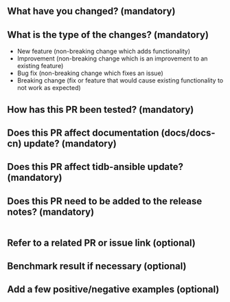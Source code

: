 <!--
Thank you for contributing to TiDB! Please read TiDB's [CONTRIBUTING](https://github.com/pingcap/tidb/blob/master/CONTRIBUTING.md) document **BEFORE** filing this PR.
-->

## What have you changed? (mandatory)

<!--
Please explain **IN DETAIL** what the changes are in this PR and why they are needed:
- Summarize your change (mandatory)
- How does this PR work? Need a brief introduction for the changed logic (optional)
- Separately describe each logical change and avoid lazy messages (optional)
- Describe any limitations of the current code (optional)

Please **NOTE** that:
- Do not assume reviewers understand the original issue
-->

## What is the type of the changes? (mandatory)

<!--
The currently defined types are listed below, please pick one of the types for this PR by removing the others.
-->

- New feature (non-breaking change which adds functionality)
- Improvement (non-breaking change which is an improvement to an existing feature)
- Bug fix (non-breaking change which fixes an issue)
- Breaking change (fix or feature that would cause existing functionality to not work as expected)

## How has this PR been tested? (mandatory)

<!--
Please describe the tests that you ran to verify your changes.
Have you finished unit tests, integration tests, or manual tests?
What additional tests would give you greater confidence in this change?
-->

## Does this PR affect documentation (docs/docs-cn) update? (mandatory)

<!--
If there is document change, please file a PR in ([docs](https://github.com/pingcap/docs) or [docs-cn](https://github.com/pingcap/docs-cn)) and add the PR number here.
-->

## Does this PR affect tidb-ansible update? (mandatory)

<!--
If there is a configuration or metrics change, please file a PR in [tidb-ansible](https://github.com/pingcap/tidb-ansible), and add the PR number here.
-->

## Does this PR need to be added to the release notes? (mandatory)

<!--
If this PR needs to be added to the release notes, please:
1. add the "**release-note**" label for this PR
2. write your release note in the below block
3. include the string "action required" if the PR requires additional action from users switching to the new release
-->

```release-note
```

## Refer to a related PR or issue link (optional)

## Benchmark result if necessary (optional)

## Add a few positive/negative examples (optional)

